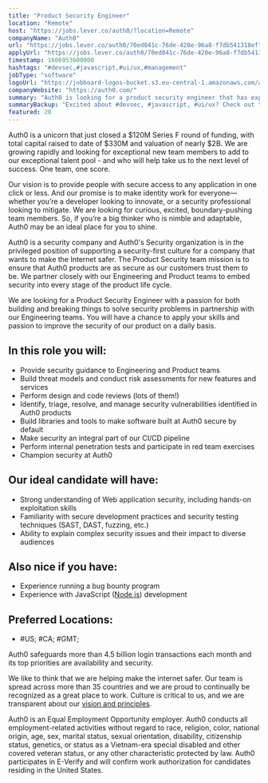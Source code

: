 ```yaml
---
title: "Product Security Engineer"
location: "Remote"
host: "https://jobs.lever.co/auth0/?location=Remote"
companyName: "Auth0"
url: "https://jobs.lever.co/auth0/70ed041c-76de-420e-96a8-f7db541318ef"
applyUrl: "https://jobs.lever.co/auth0/70ed041c-76de-420e-96a8-f7db541318ef/apply"
timestamp: 1606953600000
hashtags: "#devsec,#javascript,#ui/ux,#management"
jobType: "software"
logoUrl: "https://jobboard-logos-bucket.s3.eu-central-1.amazonaws.com/auth0"
companyWebsite: "https://auth0.com/"
summary: "Auth0 is looking for a product security engineer that has experience with JavaScript."
summaryBackup: "Excited about #devsec, #javascript, #ui/ux? Check out this job post!"
featured: 20
---
```


Auth0 is a unicorn that just closed a $120M Series F round of funding, with total capital raised to date of $330M and valuation of nearly $2B. We are growing rapidly and looking for exceptional new team members to add to our exceptional talent pool - and who will help take us to the next level of success. One team, one score. 

Our vision is to provide people with secure access to any application in one click or less. And our promise is to make identity work for everyone—whether you’re a developer looking to innovate, or a security professional looking to mitigate. We are looking for curious, excited, boundary-pushing team members. So, if you’re a big thinker who is nimble and adaptable, Auth0 may be an ideal place for you to shine.

Auth0 is a security company and Auth0's Security organization is in the privileged position of supporting a security-first culture for a company that wants to make the Internet safer. The Product Security team mission is to ensure that Auth0 products are as secure as our customers trust them to be. We partner closely with our Engineering and Product teams to embed security into every stage of the product life cycle.

We are looking for a Product Security Engineer with a passion for both building and breaking things to solve security problems in partnership with our Engineering teams. You will have a chance to apply your skills and passion to improve the security of our product on a daily basis.

## In this role you will:

*   Provide security guidance to Engineering and Product teams
*   Build threat models and conduct risk assessments for new features and services
*   Perform design and code reviews (lots of them!)
*   Identify, triage, resolve, and manage security vulnerabilities identified in Auth0 products
*   Build libraries and tools to make software built at Auth0 secure by default
*   Make security an integral part of our CI/CD pipeline
*   Perform internal penetration tests and participate in red team exercises
*   Champion security at Auth0

## Our ideal candidate will have:

*   Strong understanding of Web application security, including hands-on exploitation skills
*   Familiarity with secure development practices and security testing techniques (SAST, DAST, fuzzing, etc.)
*   Ability to explain complex security issues and their impact to diverse audiences

## Also nice if you have:

*   Experience running a bug bounty program
*   Experience with JavaScript ([Node.js](http://Node.js)) development

## Preferred Locations:

*   #US; #CA; #GMT;

Auth0 safeguards more than 4.5 billion login transactions each month and its top priorities are availability and security.

We like to think that we are helping make the internet safer. Our team is spread across more than 35 countries and we are proud to continually be recognized as a great place to work. Culture is critical to us, and we are transparent about our [vision and principles](https://auth0.com/blog/the-developer-first-identity-platform-auth0-story-and-future). 

Auth0 is an Equal Employment Opportunity employer. Auth0 conducts all employment-related activities without regard to race, religion, color, national origin, age, sex, marital status, sexual orientation, disability, citizenship status, genetics, or status as a Vietnam-era special disabled and other covered veteran status, or any other characteristic protected by law. Auth0 participates in E-Verify and will confirm work authorization for candidates residing in the United States.
